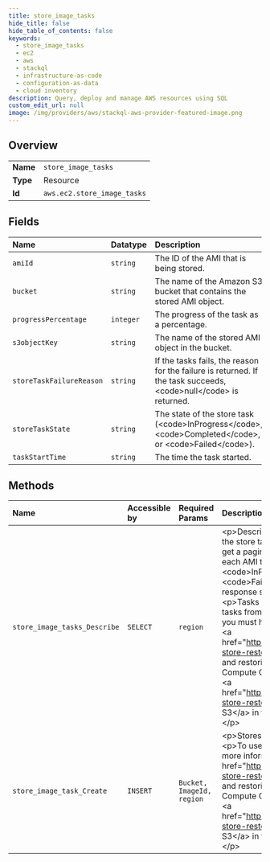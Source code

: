```yaml
---
title: store_image_tasks
hide_title: false
hide_table_of_contents: false
keywords:
  - store_image_tasks
  - ec2
  - aws    
  - stackql
  - infrastructure-as-code
  - configuration-as-data
  - cloud inventory
description: Query, deploy and manage AWS resources using SQL
custom_edit_url: null
image: /img/providers/aws/stackql-aws-provider-featured-image.png
---
```

  
    

## Overview
<table><tbody>
<tr><td><b>Name</b></td><td><code>store_image_tasks</code></td></tr>
<tr><td><b>Type</b></td><td>Resource</td></tr>
<tr><td><b>Id</b></td><td><code>aws.ec2.store_image_tasks</code></td></tr>
</tbody></table>

## Fields
| Name | Datatype | Description |
|:-----|:---------|:------------|
| `amiId` | `string` | The ID of the AMI that is being stored. |
| `bucket` | `string` | The name of the Amazon S3 bucket that contains the stored AMI object. |
| `progressPercentage` | `integer` | The progress of the task as a percentage. |
| `s3objectKey` | `string` | The name of the stored AMI object in the bucket. |
| `storeTaskFailureReason` | `string` | If the tasks fails, the reason for the failure is returned. If the task succeeds, &lt;code&gt;null&lt;/code&gt; is returned. |
| `storeTaskState` | `string` | The state of the store task (&lt;code&gt;InProgress&lt;/code&gt;, &lt;code&gt;Completed&lt;/code&gt;, or &lt;code&gt;Failed&lt;/code&gt;). |
| `taskStartTime` | `string` | The time the task started. |
## Methods
| Name | Accessible by | Required Params | Description |
|:-----|:--------------|:----------------|:------------|
| `store_image_tasks_Describe` | `SELECT` | `region` | &lt;p&gt;Describes the progress of the AMI store tasks. You can describe the store tasks for specified AMIs. If you don't specify the AMIs, you get a paginated list of store tasks from the last 31 days.&lt;/p&gt; &lt;p&gt;For each AMI task, the response indicates if the task is &lt;code&gt;InProgress&lt;/code&gt;, &lt;code&gt;Completed&lt;/code&gt;, or &lt;code&gt;Failed&lt;/code&gt;. For tasks &lt;code&gt;InProgress&lt;/code&gt;, the response shows the estimated progress as a percentage.&lt;/p&gt; &lt;p&gt;Tasks are listed in reverse chronological order. Currently, only tasks from the past 31 days can be viewed.&lt;/p&gt; &lt;p&gt;To use this API, you must have the required permissions. For more information, see &lt;a href="https://docs.aws.amazon.com/AWSEC2/latest/UserGuide/ami-store-restore.html#ami-s3-permissions"&gt;Permissions for storing and restoring AMIs using Amazon S3&lt;/a&gt; in the &lt;i&gt;Amazon Elastic Compute Cloud User Guide&lt;/i&gt;.&lt;/p&gt; &lt;p&gt;For more information, see &lt;a href="https://docs.aws.amazon.com/AWSEC2/latest/UserGuide/ami-store-restore.html"&gt;Store and restore an AMI using Amazon S3&lt;/a&gt; in the &lt;i&gt;Amazon Elastic Compute Cloud User Guide&lt;/i&gt;.&lt;/p&gt; |
| `store_image_task_Create` | `INSERT` | `Bucket, ImageId, region` | &lt;p&gt;Stores an AMI as a single object in an Amazon S3 bucket.&lt;/p&gt; &lt;p&gt;To use this API, you must have the required permissions. For more information, see &lt;a href="https://docs.aws.amazon.com/AWSEC2/latest/UserGuide/ami-store-restore.html#ami-s3-permissions"&gt;Permissions for storing and restoring AMIs using Amazon S3&lt;/a&gt; in the &lt;i&gt;Amazon Elastic Compute Cloud User Guide&lt;/i&gt;.&lt;/p&gt; &lt;p&gt;For more information, see &lt;a href="https://docs.aws.amazon.com/AWSEC2/latest/UserGuide/ami-store-restore.html"&gt;Store and restore an AMI using Amazon S3&lt;/a&gt; in the &lt;i&gt;Amazon Elastic Compute Cloud User Guide&lt;/i&gt;.&lt;/p&gt; |
